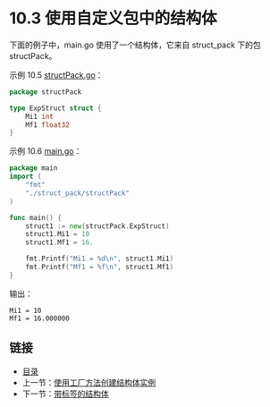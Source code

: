 # 10.3 使用自定义包中的结构体

下面的例子中，main.go 使用了一个结构体，它来自 struct\_pack 下的包 structPack。

示例 10.5 [structPack.go](https://github.com/codeSu97/the-way-to-go_ZH_CN/tree/cb9c3473071aa65151922c4b563acfdbbf0b71e5/eBook/examples/chapter_10/struct_pack/structPack.go)：

```go
package structPack

type ExpStruct struct {
    Mi1 int
    Mf1 float32
}
```

示例 10.6 [main.go](https://github.com/codeSu97/the-way-to-go_ZH_CN/tree/cb9c3473071aa65151922c4b563acfdbbf0b71e5/eBook/examples/chapter_10/main.go)：

```go
package main
import (
    "fmt"
    "./struct_pack/structPack"
)

func main() {
    struct1 := new(structPack.ExpStruct)
    struct1.Mi1 = 10
    struct1.Mf1 = 16.

    fmt.Printf("Mi1 = %d\n", struct1.Mi1)
    fmt.Printf("Mf1 = %f\n", struct1.Mf1)
}
```

输出：

```text
Mi1 = 10
Mf1 = 16.000000
```

## 链接

* [目录](directory.md)
* 上一节：[使用工厂方法创建结构体实例](10.2.md)
* 下一节：[带标签的结构体](10.4.md)

